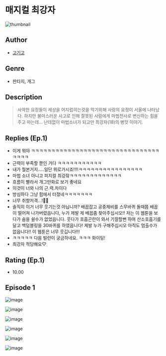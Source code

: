 # 매지컬 최강자
![thumbnail](https://image-comic.pstatic.net/user_contents_data/challenge_comic/2023/05/25/upload_3906135330536371504_480x623.jpeg)

## Author
- [고기고](https://comic.naver.com/artistTitle?id=367209)

## Genre
- 판타지, 개그

## Description
> 사악한 요정들이 세상을 어지럽히는것을 막기위해 사랑의 요정이 서울에 나타났다. 하지만 불미스러운 사고로 인해 잘못된 사람에게 마법전사로 변신하는 힘을 주고 마는데... 난데없이 마법소녀가 되고만 최강자(18)의 병맛 이야기.

## Replies (Ep.1)
- 이게 뭐야 ㅋㅋㅋㅋㅋㅋㅋㅋㅋㅋㅋㅋㅋㅋㅋㅋㅋㅋㅋㅋㅋㅋㅋㅋㅋㅋㅋㅋㅋㅋㅋㅋㅋㅋㅋㅋ
- 근력이 부족할 뿐인 거다 ㅋㅋㅋㅋㅋㅋㅋㅋㅋㅋㅋ
- 내가 뭘본거지.....일단 위로가시죠!!!!ㅋㅋㅋㅋㅋㅋㅋㅋㅋㅋㅋㅋㅋㅋㅋㅋ
- 마법 소녀 아니고 피지컬 최강잨ㅋㅋㅋㅋㅋㅋㅋㅋㅋㅋㅋㅋㅋ
- 흐름이 빨라서 개그만화로 보기 좋네요
- 이것이 너와 나의 근.력.차이다
- 방심하다 그냥 힘에서 터졌네ㅋㅋㅋㅋㅋㅋㅋ
- 너무 취향저격...!👀👀
- 솔직히 이거 너무 웃기는것 아닙니까? 배꼽잡고 공중제비를 스무바퀴 돌때쯤 배꼽이 떨어져 나가버렸읍니다, 누가 제발 제 배꼽좀 찾아주십시오!! 저는 이 웹툰을 보다가 숨을 쉴수가 없었읍니다. 웃다가 호흡곤란이 와서 기절할뻔 하여 산소호흡기를 달고 백덤블링을 30바퀴를 하였읍니다! 제발 누가 구해주십시오 아직도 멈출수가 없읍니다!! 이 웹툰은 너무 웃깁니다!!!
- ㅋㅋㅋㅋㅋ 다음 빌런이 궁금하네요. ㅋㅋㅋ 화이팅!
- 최강자 적당해요♡

## Rating (Ep.1)
- 10.00

## Episode 1
![image](https://image-comic.pstatic.net/user_contents_data/challenge_comic/2023/05/25/367209/upload_7148445394767472182.jpeg)

![image](https://image-comic.pstatic.net/user_contents_data/challenge_comic/2023/05/25/367209/upload_4063484052377068133.jpeg)

![image](https://image-comic.pstatic.net/user_contents_data/challenge_comic/2023/05/25/367209/upload_7149521798645703216.jpeg)

![image](https://image-comic.pstatic.net/user_contents_data/challenge_comic/2023/05/25/367209/upload_7090410984190666085.jpeg)

![image](https://image-comic.pstatic.net/user_contents_data/challenge_comic/2023/05/25/367209/upload_3991707919656235062.jpeg)

![image](https://image-comic.pstatic.net/user_contents_data/challenge_comic/2023/05/25/367209/upload_7221071620262147897.jpeg)

